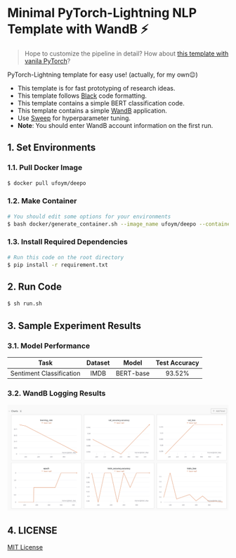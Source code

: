 # Minimal PyTorch-Lightning NLP Template with WandB ⚡️

> Hope to customize the pipeline in detail? How about [this template with vanila PyTorch](https://github.com/youngerous/pytorch-nlp-wandb-hydra-template)?

PyTorch-Lightning template for easy use! (actually, for my own😉)
- This template is for fast prototyping of research ideas.
- This template follows [Black](https://github.com/psf/black) code formatting.
- This template contains a simple BERT classification code.
- This template contains a simple [WandB](https://wandb.ai/site) application.
- Use [Sweep](https://docs.wandb.ai/guides/sweeps) for hyperparameter tuning.
- **Note**: You should enter WandB account information on the first run.

## 1. Set Environments

### 1.1. Pull Docker Image
```sh
$ docker pull ufoym/deepo
```

### 1.2. Make Container
```sh
# You should edit some options for your environments
$ bash docker/generate_container.sh --image_name ufoym/deepo --container_name $CONTAINER_NAME --external_port 8888 
```

### 1.3. Install Required Dependencies
```sh
# Run this code on the root directory
$ pip install -r requirement.txt
```

## 2. Run Code

```sh
$ sh run.sh
```

## 3. Sample Experiment Results

### 3.1. Model Performance
|           Task           | Dataset | Model | Test Accuracy |
| :----------------------: | :-----: | :---: | :-----------: |
| Sentiment Classification |  IMDB   | BERT-base  |      93.52%      |

### 3.2. WandB Logging Results
![logging](assets/logging.png)

## 4. LICENSE
[MIT License](https://github.com/youngerous/pytorch-lightning-nlp-template/blob/main/LICENSE)
